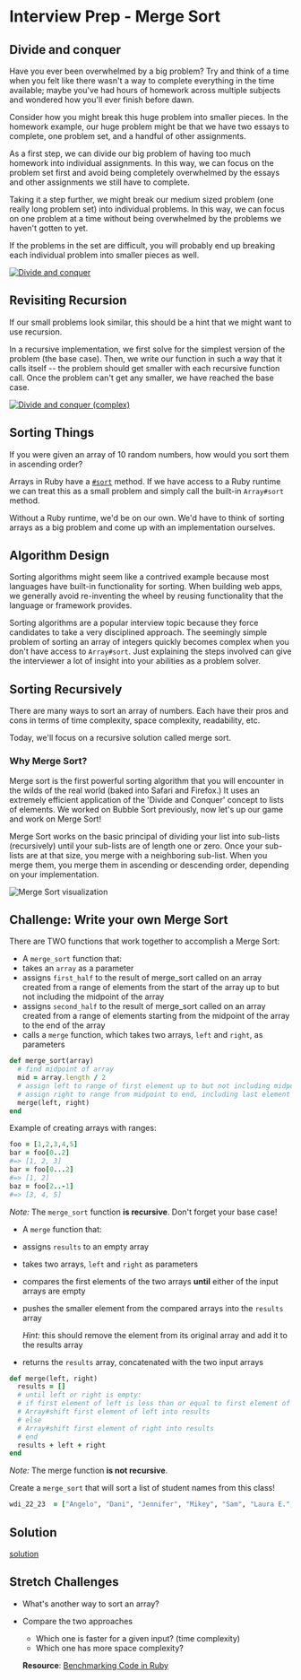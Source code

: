 # Interview Prep - Merge Sort

## Divide and conquer

Have you ever been overwhelmed by a big problem? Try and think of a time when you felt like there wasn't a way to complete everything in the time available; maybe you've had hours of homework across multiple subjects and wondered how you'll ever finish before dawn.

Consider how you might break this huge problem into smaller pieces. In the homework example, our huge problem might be that we have two essays to complete, one problem set, and a handful of other assignments.

As a first step, we can divide our big problem of having too much homework into individual assignments. In this way, we can focus on the problem set first and avoid being completely overwhelmed by the essays and other assignments we still have to complete.

Taking it a step further, we might break our medium sized problem (one really long problem set) into individual problems. In this way, we can focus on one problem at a time without being overwhelmed by the problems we haven't gotten to yet.

If the problems in the set are difficult, you will probably end up breaking each individual problem into smaller pieces as well.

[![Divide and conquer](https://s3.amazonaws.com/ka-cs-algorithms/divide_conquer_1_step.png)](https://www.khanacademy.org/computing/computer-science/algorithms/merge-sort/a/divide-and-conquer-algorithms)

## Revisiting Recursion

If our small problems look similar, this should be a hint that we might want to use recursion.

In a recursive implementation, we first solve for the simplest version of the problem (the base case). Then, we write our function in such a way that it calls itself -- the problem should get smaller with each recursive function call. Once the problem can't get any smaller, we have reached the base case.

[![Divide and conquer (complex)](https://s3.amazonaws.com/ka-cs-algorithms/divide_conquer_3_steps.png)](https://www.khanacademy.org/computing/computer-science/algorithms/merge-sort/a/divide-and-conquer-algorithms)

## Sorting Things

If you were given an array of 10 random numbers, how would you sort them in ascending order?

Arrays in Ruby have a [`#sort`](http://ruby-doc.org/core-2.2.0/Array.html#method-i-sort) method. If we have access to a Ruby runtime we can treat this as a small problem and simply call the built-in `Array#sort` method.

Without a Ruby runtime, we'd be on our own. We'd have to think of sorting arrays as a big problem and come up with an implementation ourselves.

## Algorithm Design

Sorting algorithms might seem like a contrived example because most languages have built-in functionality for sorting. When building web apps, we generally avoid re-inventing the wheel by reusing functionality that the language or framework provides.

Sorting algorithms are a popular interview topic because they force candidates to take a very disciplined approach. The seemingly simple problem of sorting an array of integers quickly becomes complex when you don't have access to `Array#sort`. Just explaining the steps involved can give the interviewer a lot of insight into your abilities as a problem solver.

## Sorting Recursively

There are many ways to sort an array of numbers. Each have their pros and cons in terms of time complexity, space complexity, readability, etc.

Today, we'll focus on a recursive solution called merge sort.

### Why Merge Sort?
Merge sort is the first powerful sorting algorithm that you will encounter in the wilds of the real world (baked into Safari and Firefox.)  It uses an extremely efficient application of the 'Divide and Conquer' concept to lists of elements.  We worked on Bubble Sort previously, now let's up our game and work on Merge Sort!

Merge Sort works on the basic principal of dividing your list into sub-lists (recursively) until your sub-lists are of length one or zero.  Once your sub-lists are at that size, you merge with a neighboring sub-list.  When you merge them, you merge them in ascending or descending order, depending on your implementation.  

![Merge Sort visualization](https://webdocs.cs.ualberta.ca/~holte/T26/Lecture6Fig6.gif)


## Challenge: Write your own Merge Sort

There are TWO functions that work together to accomplish a Merge Sort:

-  A `merge_sort` function that:
  - takes an `array` as a parameter
  - assigns `first_half` to the result of merge_sort called on an array created from a range of elements from the start of the array up to but not including the midpoint of the array
  - assigns `second_half` to the result of merge_sort called on an array created from a range of elements starting from the midpoint of the array to the end of the array
  - calls a `merge` function, which takes two arrays, `left` and `right`, as parameters

  ```ruby
  def merge_sort(array)
    # find midpoint of array
    mid = array.length / 2
    # assign left to range of first element up to but not including midpoint
    # assign right to range from midpoint to end, including last element
    merge(left, right)
  end
  ```

  Example of creating arrays with ranges:
  ```ruby
  foo = [1,2,3,4,5]
  bar = foo[0..2]
  #=> [1, 2, 3]
  bar = foo[0...2]
  #=> [1, 2]
  baz = foo[2..-1]
  #=> [3, 4, 5]
  ```

*Note:* The `merge_sort` function **is recursive**. Don't forget your base case!

-  A `merge` function that:
  - assigns `results` to an empty array
  - takes two arrays, `left` and `right` as parameters
  - compares the first elements of the two arrays **until** either of the input arrays are empty
  - pushes the smaller element from the compared arrays into the `results` array

    *Hint:* this should remove the element from its original array and add it to the results array
  - returns the `results` array, concatenated with the two input arrays

```ruby
def merge(left, right)
  results = []
  # until left or right is empty:
  # if first element of left is less than or equal to first element of right
  # Array#shift first element of left into results
  # else
  # Array#shift first element of right into results
  # end
  results + left + right
end
```

*Note:* The merge function **is not recursive**.

Create a `merge_sort` that will sort a list of student names from this class!

```ruby
wdi_22_23  = ["Angelo", "Dani", "Jennifer", "Mikey", "Sam", "Laura E.", "Chris", "Margaux", "Uriel", "Josh", "Francesca", "Racha", "Brian", "Jamey", "Laura b.", "Riley", "Matt", "Ling", "Annie", "John", "Meredith", "Breana", "Michael", "Brendan", "Vince", "Emily A.", "Jeehye", "Emily K.", "Jorge", "Eric", "Natasha", "Scot", "Zain", "Isom", "Noel", "Roy"]
```

## Solution
[solution](./merge_sort.rb)


## Stretch Challenges

  - What's another way to sort an array?
  - Compare the two approaches
    - Which one is faster for a given input? (time complexity)
    - Which one has more space complexity?

    **Resource**: [Benchmarking Code in Ruby](http://rubylearning.com/blog/2013/06/19/how-do-i-benchmark-ruby-code/)
